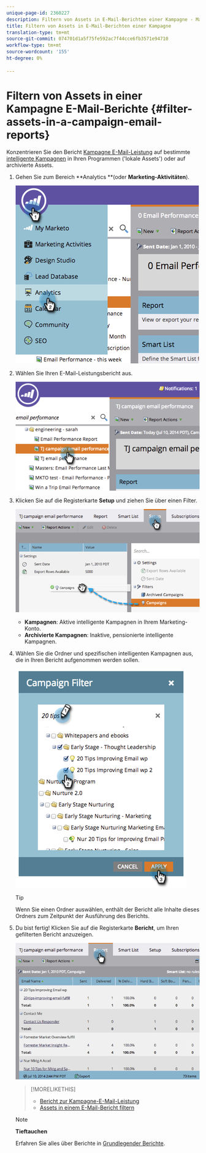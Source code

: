 ```yaml
---
unique-page-id: 2360227
description: Filtern von Assets in E-Mail-Berichten einer Kampagne - Marketing to Docs - Produktdokumentation
title: Filtern von Assets in E-Mail-Berichten einer Kampagne
translation-type: tm+mt
source-git-commit: 074701d1a5f75fe592ac7f44cce6fb3571e94710
workflow-type: tm+mt
source-wordcount: '155'
ht-degree: 0%

---
```



# Filtern von Assets in einer Kampagne E-Mail-Berichte {#filter-assets-in-a-campaign-email-reports}

Konzentrieren Sie den Bericht [Kampagne E-Mail-Leistung](../../../../product-docs/reporting/basic-reporting/report-types/campaign-email-performance-report.md) auf bestimmte [intelligente Kampagnen](http://docs.marketo.com/display/docs/smart+campaigns) in Ihren Programmen (&#39;lokale Assets&#39;) oder auf archivierte Assets.

1. Gehen Sie zum Bereich **Analytics **(oder **Marketing-Aktivitäten**).

   ![](assets/image2014-9-16-15-3a57-3a27.png)

1. Wählen Sie Ihren E-Mail-Leistungsbericht aus.

   ![](assets/image2014-9-16-15-3a57-3a31.png)

1. Klicken Sie auf die Registerkarte **Setup** und ziehen Sie über einen Filter.

   ![](assets/image2014-9-16-15-3a57-3a35.png)

   * **Kampagnen**: Aktive intelligente Kampagnen in Ihrem Marketing-Konto.
   * **Archivierte Kampagnen**: Inaktive, pensionierte intelligente Kampagnen.

1. Wählen Sie die Ordner und spezifischen intelligenten Kampagnen aus, die in Ihren Bericht aufgenommen werden sollen.

   ![](assets/image2014-9-16-15-3a57-3a38.png)

   >[!TIP]
   >
   >Wenn Sie einen Ordner auswählen, enthält der Bericht alle Inhalte dieses Ordners zum Zeitpunkt der Ausführung des Berichts.

1. Du bist fertig! Klicken Sie auf die Registerkarte **Bericht**, um Ihren gefilterten Bericht anzuzeigen.

   ![](assets/image2014-9-16-15-3a58-3a10.png)

   >[!MORELIKETHIS]
   >
   >
   >    
   >    
   >    * [Bericht zur Kampagne-E-Mail-Leistung](../../../../product-docs/reporting/basic-reporting/report-types/campaign-email-performance-report.md)
   >    * [Assets in einem E-Mail-Bericht filtern](filter-assets-in-an-email-report.md)


   >[!NOTE]
   >
   >**Tieftauchen**
   >
   >
   >Erfahren Sie alles über Berichte in [Grundlegender Berichte](http://docs.marketo.com/display/docs/basic+reporting).

